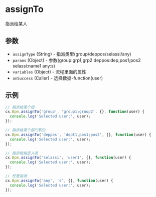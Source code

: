 # assignTo

指派给某人

## 参数

- `assignType` (String) - 指派类型(group/deppos/selassi/any)
- `params` (Object) - 参数(group:grp1;grp2 deppos:dep,pos1;pos2 selassi:name1 any:s)
- `variables` (Object) - 流程里面的属性
- `onSuccess` (Caller) - 选择数据-function(user)

## 示例

```javascript
// 指派给某个组
cx.Bpm.assignTo('group', 'group1;group2', {}, function(user) {
  console.log('Selected user:', user);
});

// 指派给某个部门职位
cx.Bpm.assignTo('deppos', 'dept1,pos1;pos2', {}, function(user) {
  console.log('Selected user:', user);
});

// 指派给指定人员
cx.Bpm.assignTo('selassi', 'user1', {}, function(user) {
  console.log('Selected user:', user);
});

// 任意指派
cx.Bpm.assignTo('any', 's', {}, function(user) {
  console.log('Selected user:', user);
});
``` 